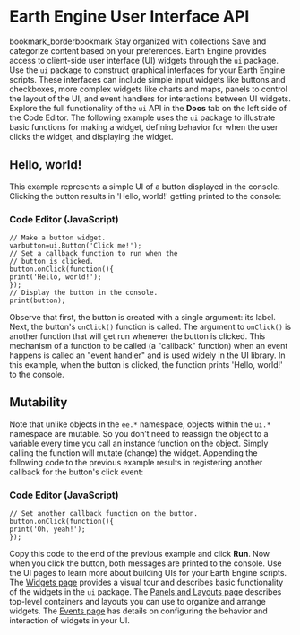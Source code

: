  
#  Earth Engine User Interface API 
bookmark_borderbookmark Stay organized with collections  Save and categorize content based on your preferences. 
Earth Engine provides access to client-side user interface (UI) widgets through the `ui` package. Use the `ui` package to construct graphical interfaces for your Earth Engine scripts. These interfaces can include simple input widgets like buttons and checkboxes, more complex widgets like charts and maps, panels to control the layout of the UI, and event handlers for interactions between UI widgets. Explore the full functionality of the `ui` API in the **Docs** tab on the left side of the Code Editor. The following example uses the `ui` package to illustrate basic functions for making a widget, defining behavior for when the user clicks the widget, and displaying the widget.
## Hello, world!
This example represents a simple UI of a button displayed in the console. Clicking the button results in 'Hello, world!' getting printed to the console:
### Code Editor (JavaScript)
```
// Make a button widget.
varbutton=ui.Button('Click me!');
// Set a callback function to run when the
// button is clicked.
button.onClick(function(){
print('Hello, world!');
});
// Display the button in the console.
print(button);
```

Observe that first, the button is created with a single argument: its label. Next, the button's `onClick()` function is called. The argument to `onClick()` is another function that will get run whenever the button is clicked. This mechanism of a function to be called (a "callback" function) when an event happens is called an "event handler" and is used widely in the UI library. In this example, when the button is clicked, the function prints 'Hello, world!' to the console.
## Mutability
Note that unlike objects in the `ee.*` namespace, objects within the `ui.*` namespace are mutable. So you don’t need to reassign the object to a variable every time you call an instance function on the object. Simply calling the function will mutate (change) the widget. Appending the following code to the previous example results in registering another callback for the button's click event:
### Code Editor (JavaScript)
```
// Set another callback function on the button.
button.onClick(function(){
print('Oh, yeah!');
});
```

Copy this code to the end of the previous example and click **Run**. Now when you click the button, both messages are printed to the console.
Use the UI pages to learn more about building UIs for your Earth Engine scripts. The [Widgets page](https://developers.google.com/earth-engine/guides/ui_widgets) provides a visual tour and describes basic functionality of the widgets in the `ui` package. The [Panels and Layouts page](https://developers.google.com/earth-engine/guides/ui_panels) describes top-level containers and layouts you can use to organize and arrange widgets. The [Events page](https://developers.google.com/earth-engine/guides/ui_events) has details on configuring the behavior and interaction of widgets in your UI.
